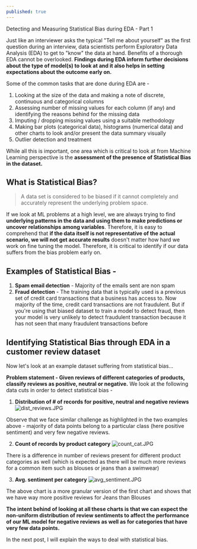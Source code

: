 ```yaml
---
published: true
---
```

Detecting and Measuring Statistical Bias during EDA - Part 1

Just like an interviewer asks the typical "Tell me about yourself" as the first question during an interview, data scientists perform Exploratory Data Analysis (EDA) to get to "know" the data at hand. Benefits of a thorough EDA cannot be overlooked. **Findings during EDA inform further decisions about the type of model(s) to look at and it also helps in setting expectations about the outcome early on.**

Some of the common tasks that are done during EDA are - 
1. Looking at the size of the data and making a note of discrete, continuous and categorical columns
2. Assessing number of missing values for each column (if any) and identifying the reasons behind for the  missing data
3. Imputing / dropping missing values using a suitable methodology
4. Making bar plots (categorical data), histograms (numerical data) and other charts to look and/or present the data summary visually
5. Outlier detection and treatment

While all this is important, one area which is critical to look at from Machine Learning perspective is the **assessment of the presence of Statistical Bias in the dataset.**

## What is Statistical Bias?
> A data set is considered to be biased if it cannot completely and accurately represent the underlying problem space.

If we look at ML problems at a high level, we are always trying to find **underlying patterns in the data and using them to make predictions or uncover relationships among variables**. Therefore, it is easy to comprehend that **if the data itself is not representative of the actual scenario, we will not get accurate results** doesn't matter how hard we work on fine tuning the model. Therefore, it is critical to identify if our data suffers from the bias problem early on.

## Examples of Statistical Bias - 

1. **Spam email detection** -  Majority of the emails sent are non spam
2. **Fraud detection** - The training data that is typically used is a previous set of credit card transactions that a business has access to. Now majority of the time, credit card transactions are not fraudulent. But if you're using that biased dataset to train a model to detect fraud, then your model is very unlikely to detect fraudulent transaction because it has not seen that many fraudulent transactions before

## Identifying Statistical Bias through EDA in a customer review dataset

Now let's look at an example dataset suffering from statistical bias...

**Problem statement - Given reviews of different categories of products, classify reviews as positive, neutral or negative.**
We look at the following data cuts in order to detect statistical bias - 

1. **Distribution of # of records for positive, neutral and negative reviews**
![dist_reviews.JPG]({{site.baseurl}}/images/stat_bias/dist_reviews.JPG)

Observe that we face similar challenge as highlighted in the two examples above - majority of data points belong to a particular class (here positive sentiment) and very few negative reviews.

2. **Count of records by product category**
![count_cat.JPG]({{site.baseurl}}/images/stat_bias/count_cat.JPG)

There is a difference in number of reviews present for different product categories as well (which is expected as there will be much more reviews for a common item such as blouses or jeans than a swimwear)

3. **Avg. sentiment per category**
![avg_sentiment.JPG]({{site.baseurl}}/images/stat_bias/avg_sentiment.JPG)

The above chart is a more granular version of the first chart and shows that we have way more positive reviews for Jeans than Blouses

**The intent behind of looking at all these charts is that we can expect the non-uniform distribution of review sentiments to affect the performance of our ML model for negative reviews as well as for categories that have very few data points.**

In the next post, I will explain the ways to deal with statistical bias.
